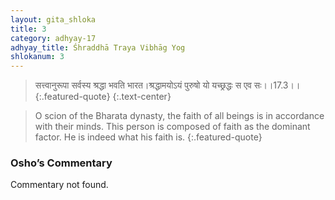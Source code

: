 ```yaml
---
layout: gita_shloka
title: 3
category: adhyay-17
adhyay_title: Śhraddhā Traya Vibhāg Yog
shlokanum: 3
---
```


> सत्त्वानुरूपा सर्वस्य श्रद्धा भवति भारत।श्रद्धामयोऽयं पुरुषो यो यच्छ्रद्धः स एव सः।।17.3।।
{:.featured-quote} 
{:.text-center}

> O scion of the Bharata dynasty, the faith of all beings is in accordance with their minds. This person is composed of faith as the dominant factor. He is indeed what his faith is.
{:.featured-quote}

### Osho’s Commentary
Commentary not found.
